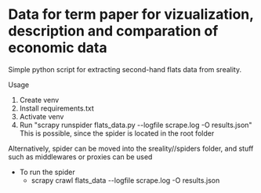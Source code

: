 # Data for term paper for vizualization, description and comparation of economic data

Simple python script for extracting second-hand flats data from sreality.<br>

Usage<br>
1. Create venv
2. Install requirements.txt
3. Activate venv
4. Run "scrapy runspider flats_data.py --logfile scrape.log -O results.json"<br>
This is possible, since the spider is located in the root folder

Alternatively, spider can be moved into the sreality//spiders folder, and stuff such as middlewares or proxies can be used<br>
* To run the spider
  * scrapy crawl flats_data --logfile scrape.log -O results.json
